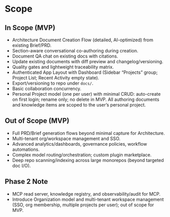 # Scope
## In Scope (MVP)
- Architecture Document Creation Flow (detailed, AI-optimized) from existing Brief/PRD.
- Section-aware conversational co-authoring during creation.
- Document QA chat on existing docs with citations.
- Update existing documents with diff preview and changelog/versioning.
- Quality gates and lightweight traceability matrix.
- Authenticated App Layout with Dashboard (Sidebar “Projects” group; Project List; Recent Activity empty state).
- Export/versioning to repo under `docs/`.
- Basic collaboration concurrency.
 - Personal Project model (one per user) with minimal CRUD: auto-create on first login; rename only; no delete in MVP. All authoring documents and knowledge items are scoped to the user’s personal project.

## Out of Scope (MVP)
- Full PRD/Brief generation flows beyond minimal capture for Architecture.
- Multi-tenant org/workspace management and SSO.
- Advanced analytics/dashboards, governance policies, workflow automations.
- Complex model routing/orchestration; custom plugin marketplace.
- Deep repo scanning/indexing across large monorepos (beyond targeted doc I/O).

## Phase 2 Note
- MCP read server, knowledge registry, and observability/audit for MCP.
- Introduce Organization model and multi-tenant workspace management (SSO, org membership, multiple projects per user); out of scope for MVP.
